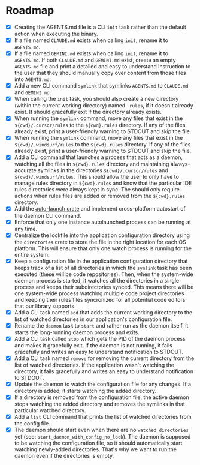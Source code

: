 # Roadmap

- [x] Creating the AGENTS.md file is a CLI `init` task rather than the default action when executing the binary.
- [x] If a file named `CLAUDE.md` exists when calling `init`, rename it to `AGENTS.md`.
- [x] If a file named `GEMINI.md` exists when calling `init`, rename it to `AGENTS.md`. If both `CLAUDE.md` and `GEMINI.md` exist, create an empty `AGENTS.md` file and print a detailed and easy to understand instruction to the user that they should manually copy over content from those files into `AGENTS.md`.
- [x] Add a new CLI command `symlink` that symlinks `AGENTS.md` to `CLAUDE.md` and `GEMINI.md`.
- [x] When calling the `init` task, you should also create a new directory (within the current working directory) named `.rules`, if it doesn't already exist. It should gracefully exit if the directory already exists.
- [x] When running the `symlink` command, move any files that exist in the `${cwd}/.cursor/rules` to the `${cwd}.rules` directory. If any of the files already exist, print a user-friendly warning to STDOUT and skip the file.
- [x] When running the `symlink` command, move any files that exist in the `${cwd}/.windsurf/rules` to the `${cwd}.rules` directory. If any of the files already exist, print a user-friendly warning to STDOUT and skip the file.
- [x] Add a CLI command that launches a process that acts as a daemon, watching all the files in `${cwd}.rules` directory and maintaining always-accurate symlinks in the directories `${cwd}/.cursor/rules` and `${cwd}/.windsurf/rules`. This should allow the user to only have to manage rules directory in `${cwd}.rules` and know that the particular IDE rules directories were always kept in sync. The should only require actions when rules files are added or removed from the `${cwd}.rules` directory.
- [x] Add the [auto-launch crate](https://crates.io/crates/auto-launch) and implement cross-platform autostart of the daemon CLI command.
- [x] Enforce that only one instance autolaunched process can be running at any time.
- [x] Centralize the lockfile into the application configuration directory using the `directories` crate to store the file in the right location for each OS platform. This will ensure that only one watch process is running for the entire system.
- [x] Keep a configuration file in the application configuration directory that keeps track of a list of all directories in which the `symlink` task has been executed (these will be code repositories). Then, when the system-wide daemon process is started, it watches all the directories in a single process and keeps their subdirectories synced. This means there will be one system-wide process watching multiple code project directories and keeping their rules files syncronized for all potential code editors that our library supports.
- [x] Add a CLI task named `add` that adds the current working directory to the list of watched directories in our application's configuration file.
- [x] Rename the `daemon` task to `start` and rather run as the daemon itself, it starts the long-running daemon process and exits.
- [x] Add a CLI task called `stop` which gets the PID of the daemon process and makes it gracefully exit. If the daemon is not running, it fails gracefully and writes an easy to understand notification to STDOUT.
- [x] Add a CLI task named `remove` for removing the current directory from the list of watched directories. If the application wasn't watching the directory, it fails gracefully and writes an easy to understand notification to STDOUT.
- [x] Update the daemon to watch the configuration file for any changes. If a directory is added, it starts watching the added directory.
- [x] If a directory is removed from the configuration file, the active daemon stops watching the added directory and removes the symlinks in that particular watched directory.
- [x] Add a `list` CLI command that prints the list of watched directories from the config file.
- [x] The daemon should start even when there are no `watched_directories` yet (see: `start_daemon_with_config_no_lock`). The daemon is supposed to be watching the configuration file, so it should automatically start watching newly-added directories. That's why we want to run the daemon even if the directories is empty.
